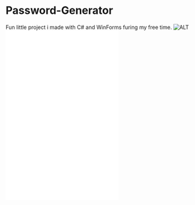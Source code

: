 # Password-Generator
Fun little project i made with C# and WinForms furing my free time.
![ALT](Downloads/Capture1.png)
![ALT](/path/image.ext)
![ALT](/path/image.ext)
![ALT](/path/image.ext)
